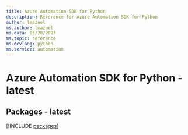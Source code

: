 ```yaml
---
title: Azure Automation SDK for Python
description: Reference for Azure Automation SDK for Python
author: lmazuel
ms.author: lmazuel
ms.data: 03/28/2023
ms.topic: reference
ms.devlang: python
ms.service: automation
---
```

# Azure Automation SDK for Python - latest
## Packages - latest
[!INCLUDE [packages](automation-index.md)]